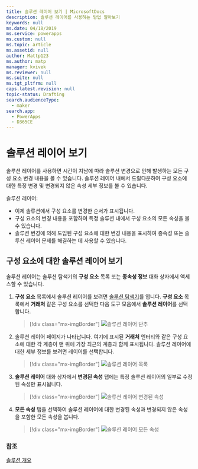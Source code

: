 ```yaml
---
title: 솔루션 레이어 보기 | MicrosoftDocs
description: 솔루션 레이어를 사용하는 방법 알아보기
keywords: null
ms.date: 04/18/2019
ms.service: powerapps
ms.custom: null
ms.topic: article
ms.assetid: null
author: Mattp123
ms.author: matp
manager: kvivek
ms.reviewer: null
ms.suite: null
ms.tgt_pltfrm: null
caps.latest.revision: null
topic-status: Drafting
search.audienceType:
  - maker
search.app:
  - PowerApps
  - D365CE
---
```


<!--note from editor: Best practice is that H1 title and title in metadata are different.    -->

# <a name="view-solution-layers"></a>솔루션 레이어 보기
솔루션 레이어를 사용하면 시간이 지남에 따라 솔루션 변경으로 인해 발생하는 모든 구성 요소 변경 내용을 볼 수 있습니다. 솔루션 레이어 내에서 드릴다운하여 구성 요소에 대한 특정 변경 및 변경되지 않은 속성 세부 정보를 볼 수 있습니다. 

솔루션 레이어: 
-   이제 솔루션에서 구성 요소를 변경한 순서가 표시됩니다. 
-   구성 요소의 변경 내용을 포함하여 특정 솔루션 내에서 구성 요소의 모든 속성을 볼 수 있습니다. 
-   솔루션 변경에 의해 도입된 구성 요소에 대한 변경 내용을 표시하여 종속성 또는 솔루션 레이어 문제를 해결하는 데 사용할 수 있습니다.

## <a name="view-the-solution-layers-for-a-component"></a>구성 요소에 대한 솔루션 레이어 보기
솔루션 레이어는 솔루션 탐색기의 **구성 요소** 목록 또는 **종속성 정보** 대화 상자에서 액세스할 수 있습니다. 

<!--note from editor: In step 2 below, does the page display a name at top? If so, use the same capitalization in text. -->

1. **구성 요소** 목록에서 솔루션 레이어를 보려면 [솔루션 탐색기](../model-driven-apps/advanced-navigation.md#solution-explorer)를 엽니다. **구성 요소** 목록에서 **거래처** 같은 구성 요소를 선택한 다음 도구 모음에서 **솔루션 레이어**를 선택합니다. 

   > [!div class="mx-imgBorder"] 
   > ![솔루션 레이어 단추](media/solution-layers-toolbar.png "솔루션 레이어 단추")

2. 솔루션 레이어 페이지가 나타납니다. 여기에 표시된 **거래처** 엔터티와 같은 구성 요소에 대한 각 계층이 맨 위에 가장 최근의 계층과 함께 표시됩니다. 솔루션 레이어에 대한 세부 정보를 보려면 레이어를 선택합니다. 

   > [!div class="mx-imgBorder"] 
   > ![솔루션 레이어 목록](media/solution-layers-list.png "솔루션 레이어 목록")

3. **솔루션 레이어** 대화 상자에서 **변경된 속성** 탭에는 특정 솔루션 레이어의 일부로 수정된 속성만 표시됩니다. 

   > [!div class="mx-imgBorder"] 
   > ![솔루션 레이어 변경된 속성](media/solution-layers-change-prop.png "솔루션 레이어 변경된 속성")

4. **모든 속성** 탭을 선택하여 솔루션 레이어에 대한 변경된 속성과 변경되지 않은 속성을 포함한 모든 속성을 봅니다. 

   > [!div class="mx-imgBorder"] 
   > ![솔루션 레이어 모든 속성](media/solution-layers-all-prop.png "솔루션 레이어 모든 속성")

### <a name="see-also"></a>참조
[솔루션 개요](solutions-overview.md)
